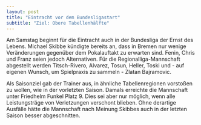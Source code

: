 ```yaml
---
layout: post
title: "Eintracht vor dem Bundesligastart"
subtitle: "Ziel: Obere Tabellenhälfte"
---
```


Am Samstag beginnt für die Eintracht auch in der Bundesliga der Ernst des Lebens. Michael Skibbe kündigte bereits an, dass in Bremen nur wenige Veränderungen gegenüber dem Pokalauftakt zu erwarten sind. Fenin, Chris und Franz seien jedoch Alternativen. Für die Regionalliga-Mannschaft abgestellt werden Titsch-Rivero, Alvarez, Tosun, Heller, Toski und - auf eigenen Wunsch, um Spielpraxis zu sammeln - Zlatan Bajramovic.

Als Saisonziel gab der Trainer aus, in ähnliche Tabellenregionen vorstoßen zu wollen, wie in der vorletzten Saison. Damals erreichte die Mannschaft unter Friedhelm Funkel Platz 9. Dies sei aber nur möglich, wenn alle Leistungsträge von Verletzungen verschont blieben. Ohne derartige Ausfälle hätte die Mannschaft nach Meinung Skibbes auch in der letzten Saison besser abgeschnitten.
